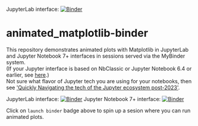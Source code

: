 JupyterLab interface: [![Binder](https://mybinder.org/badge_logo.svg)](https://mybinder.org/v2/gh/fomightez/animated_matplotlib-binder/main?labpath=index.ipynb)

# animated_matplotlib-binder
This repository demonstrates animated plots with Matplotlib in JupyterLab and Jupyter Notebook 7+ interfaces in sessions served via the MyBinder system.   
(If your Jupyter interface is based on NbClassic or Jupyter Notebook 6.4 or earlier, see [here](https://github.com/fomightez/animated_matplotlib_classic-binder).)  
Not sure what flavor of Jupyter tech you are using for your notebooks, then see ['Quickly Navigating the tech of the Jupyter ecosystem post-2023'](https://gist.github.com/fomightez/e873947b502f70388d82644b17196279).  

JupyterLab interface: [![Binder](https://mybinder.org/badge_logo.svg)](https://mybinder.org/v2/gh/fomightez/animated_matplotlib-binder/main?labpath=index.ipynb) 
Jupyter Notebook 7+ interface:  [![Binder](https://mybinder.org/badge_logo.svg)](https://mybinder.org/v2/gh/fomightez/animated_matplotlib-binder/master?urlpath=index.ipynb)

Click on `launch binder` badge above to spin up a sesion where you can run animated plots.
